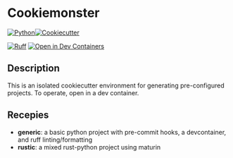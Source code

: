 # Cookiemonster

[![Python](https://img.shields.io/badge/Python-FFD43B?style=for-the-badge&logo=python&logoColor=blue)](https://www.python.org/)[![Cookiecutter](https://img.shields.io/badge/Cookiecutter-D4AA00?style=for-the-badge&logo=Cookiecutter&logoColor=white)](https://cookiecutter.readthedocs.io/en/stable/)

[![Ruff](https://img.shields.io/endpoint?url=https://raw.githubusercontent.com/astral-sh/ruff/main/assets/badge/v2.json)](https://docs.astral.sh/ruff/)
[![Open in Dev Containers](https://img.shields.io/static/v1?label=Dev%20Containers&message=Open&color=blue&logo=visualstudiocode)](https://vscode.dev/redirect?url=vscode://ms-vscode-remote.remote-containers/cloneInVolume?url=https://github.com/microsoft/vscode-remote-try-java)

## Description

This is an isolated cookiecutter environment for generating pre-configured projects. To operate, open in a dev container. 

## Recepies

+ **generic**: a basic python project with pre-commit hooks, a devcontainer, and ruff linting/formatting
+ **rustic**: a mixed rust-python project using maturin
